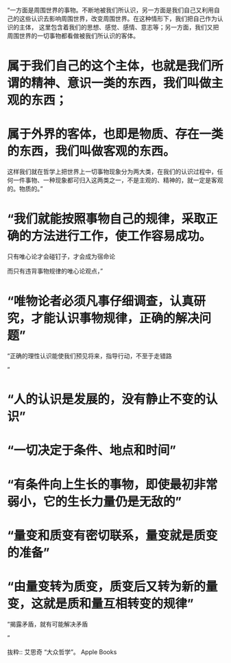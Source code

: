 “一方面是周围世界的事物。不断地被我们所认识，另一方面是我们自己又利用自己的这些认识去影响周围世界，改变周围世界。在这种情形下，我们把自己作为认识的主体，
这里包含着我们的思想、感觉、感情、意志等；另一方面，我们又把周围世界的一切事物都看做被我们所认识的客体。
# 属于我们自己的这个主体，也就是我们所谓的精神、意识一类的东西，我们叫做主观的东西；
# 属于外界的客体，也即是物质、存在一类的东西，我们叫做客观的东西。
这样我们就在哲学上把世界上一切事物现象分为两大类，在我们的认识过程中，任何一件事物、一种现象都可归入这两类之一，不是主观的、精神的，就一定是客观的。物质的。”

# “我们就能按照事物自己的规律，采取正确的方法进行工作，使工作容易成功。

只有唯心论才会碰钉子，才会成为宿命论

而只有违背事物规律的唯心论观点，”

# “唯物论者必须凡事仔细调查，认真研究，才能认识事物规律，正确的解决问题”

“正确的理性认识能使我们预见将来，指导行动，不至于走错路

”
# “人的认识是发展的，没有静止不变的认识”

# “一切决定于条件、地点和时间”

# “有条件向上生长的事物，即使最初非常弱小，它的生长力量仍是无敌的”

# “量变和质变有密切联系，量变就是质变的准备”
# “由量变转为质变，质变后又转为新的量变，这就是质和量互相转变的规律”

“揭露矛盾，就有可能解决矛盾

”

抜粋:: 艾思奇  “大众哲学”。 Apple Books  
